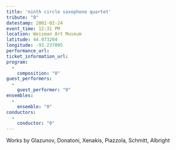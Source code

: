 ```yaml
---
title: 'ninth circle saxophone quartet'
tribute: "0"
datestamp: 2002-02-24
event_time: 12:31 PM
location: Weisman Art Museum
latitude: 44.973204
longitude: -93.237095
performance_url: 
ticket_information_url: 
program: 
  -
    composition: "0"
guest_performers: 
  -
    guest_performer: "0"
ensembles: 
  -
    ensemble: "0"
conductors: 
  -
    conductor: "0"
---
```

Works by Glazunov, Donatoni, Xenakis, Piazzola, Schmitt, Albright